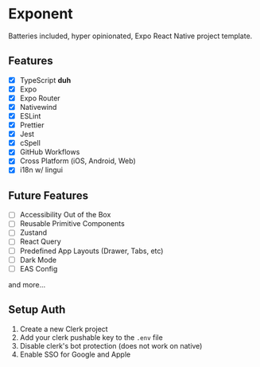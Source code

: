 # Exponent

Batteries included, hyper opinionated, Expo React Native project template.

## Features

- [x] TypeScript **duh**
- [x] Expo
- [x] Expo Router
- [x] Nativewind
- [x] ESLint
- [x] Prettier
- [x] Jest
- [x] cSpell
- [x] GitHub Workflows
- [x] Cross Platform (iOS, Android, Web)
- [x] i18n w/ lingui

## Future Features

- [ ] Accessibility Out of the Box
- [ ] Reusable Primitive Components
- [ ] Zustand
- [ ] React Query
- [ ] Predefined App Layouts (Drawer, Tabs, etc)
- [ ] Dark Mode
- [ ] EAS Config

and more...

## Setup Auth

1. Create a new Clerk project
2. Add your clerk pushable key to the `.env` file
3. Disable clerk's bot protection (does not work on native)
4. Enable SSO for Google and Apple
